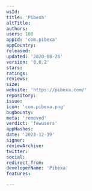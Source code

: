 ```yaml
---
wsId: 
title: 'Pibexa'
altTitle: 
authors: 
users: 100
appId: 'com.pibexa'
appCountry: 
released: 
updated: '2020-08-26'
version: '0.6.2'
stars: 
ratings: 
reviews: 
size: 
website: 'https://pibexa.com/'
repository: 
issue: 
icon: 'com.pibexa.png'
bugbounty: 
meta: 'removed'
verdict: 'fewusers'
appHashes: 
date: '2023-12-19'
signer: 
reviewArchive: 
twitter: 
social: 
redirect_from: 
developerName: 'Pibexa'
features: 

---
```


